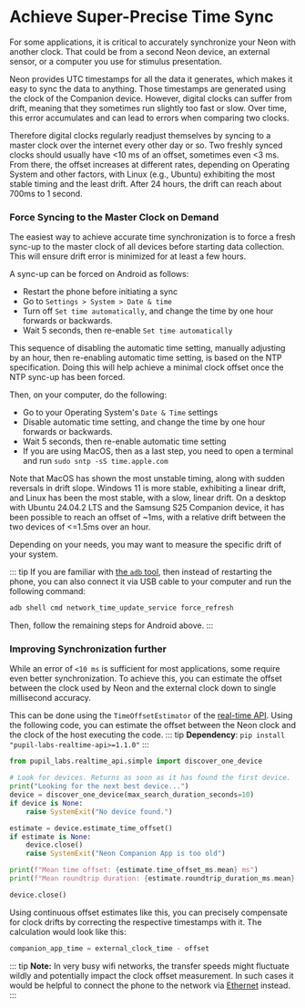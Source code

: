 # Achieve Super-Precise Time Sync

For some applications, it is critical to accurately synchronize your Neon with another clock. That could be from a second Neon device, an external sensor, or a computer you use for stimulus presentation.

Neon provides UTC timestamps for all the data it generates, which makes it easy to sync the data to anything. Those timestamps are generated using the clock of the Companion device. However, digital clocks can suffer from drift, meaning that they sometimes run slightly too fast or slow. Over time, this error accumulates and can lead to errors when comparing two clocks.

Therefore digital clocks regularly readjust themselves by syncing to a master clock over the internet every other day or so. Two freshly synced clocks should usually have <10 ms of an offset, sometimes even \<3 ms. From there, the offset increases at different rates, depending on Operating System and other factors, with Linux (e.g., Ubuntu) exhibiting the most stable timing and the least drift. After 24 hours, the drift can reach about 700ms to 1 second.

### Force Syncing to the Master Clock on Demand

The easiest way to achieve accurate time synchronization is to force a fresh sync-up to the master clock of all devices before starting data collection. This will ensure drift error is minimized for at least a few hours.

A sync-up can be forced on Android as follows:

- Restart the phone before initiating a sync
- Go to `Settings > System > Date & time`
- Turn off `Set time automatically`, and change the time by one hour forwards or backwards.
- Wait 5 seconds, then re-enable `Set time automatically`

This sequence of disabling the automatic time setting, manually adjusting by an hour, then re-enabling automatic time setting, is based on the NTP specification. Doing this will help achieve a minimal clock offset once the NTP sync-up has been forced.

Then, on your computer, do the following:

- Go to your Operating System's `Date & Time` settings
- Disable automatic time setting, and change the time by one hour forwards or backwards.
- Wait 5 seconds, then re-enable automatic time setting
- If you are using MacOS, then as a last step, you need to open a terminal and run `sudo sntp -sS time.apple.com`

Note that MacOS has shown the most unstable timing, along with sudden reversals in drift slope. Windows 11 is more stable, exhibiting a linear drift, and Linux has been the most stable, with a slow, linear drift. On a desktop with Ubuntu 24.04.2 LTS and the Samsung S25 Companion device, it has been possible to reach an offset of ~1ms, with a relative drift between the two devices of <=1.5ms over an hour.

Depending on your needs, you may want to measure the specific drift of your system.

::: tip
If you are familiar with [the `adb` tool](https://developer.android.com/tools/adb), then instead of restarting the phone, you can also connect it via USB cable to your computer and run the following command:

```bash
adb shell cmd network_time_update_service force_refresh
```

Then, follow the remaining steps for Android above.
:::

### Improving Synchronization further

While an error of `<10 ms` is sufficient for most applications, some require even better synchronization. To achieve this, you can estimate the offset between the clock used by Neon and the external clock down to single millisecond accuracy.

This can be done using the `TimeOffsetEstimator` of the [real-time API](/real-time-api/tutorials/). Using the following code, you can estimate the offset between the Neon clock and the clock of the host executing the code.
::: tip
**Dependency**: `pip install "pupil-labs-realtime-api>=1.1.0"`
:::

```python
from pupil_labs.realtime_api.simple import discover_one_device

# Look for devices. Returns as soon as it has found the first device.
print("Looking for the next best device...")
device = discover_one_device(max_search_duration_seconds=10)
if device is None:
    raise SystemExit("No device found.")

estimate = device.estimate_time_offset()
if estimate is None:
    device.close()
    raise SystemExit("Neon Companion App is too old")

print(f"Mean time offset: {estimate.time_offset_ms.mean} ms")
print(f"Mean roundtrip duration: {estimate.roundtrip_duration_ms.mean} ms")

device.close()
```

Using continuous offset estimates like this, you can precisely compensate for clock drifts by correcting the respective timestamps with it.
The calculation would look like this:

```python
companion_app_time = external_clock_time - offset
```

::: tip
**Note:** In very busy wifi networks, the transfer speeds might fluctuate wildly and potentially impact the clock offset measurement. In such cases it would be helpful to connect the phone to the network via [Ethernet](/hardware/using-a-usb-hub/) instead.
:::
